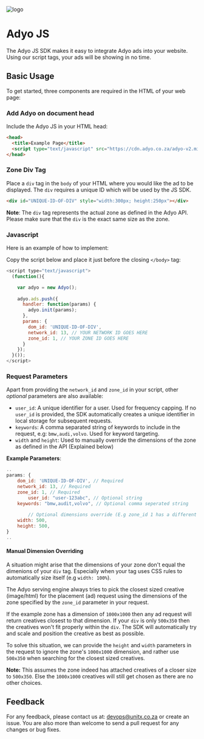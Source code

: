 ![logo](https://i.imgur.com/NHC1sJX.png)

# Adyo JS 

The Adyo JS SDK makes it easy to integrate Adyo ads into your website. Using our script tags, your ads will be showing in no time.

## Basic Usage

To get started, three components are required in the HTML of your web page:

### Add Adyo on document head
Include the Adyo JS in your HTML head:

``` html
<head>
  <title>Example Page</title>
  <script type="text/javascript" src="https://cdn.adyo.co.za/adyo-v2.min.js"></script>
</head>
```
### Zone Div Tag

Place a `div` tag in the `body` of your HTML where you would like the ad to be displayed. The `div` requires a unique ID which will be used by the JS SDK.

``` html
<div id="UNIQUE-ID-OF-DIV" style="width:300px; height:250px"></div>
```
**Note**: The `div` tag represents the actual zone as defined in the Adyo API. Please make sure that the `div` is the exact same size as the zone.

### Javascript

Here is an example of how to implement:

Copy the script below and place it just before the closing `</body>` tag:

```js
<script type="text/javascript">
  (function(){

    var adyo = new Adyo();
    
    adyo.ads.push({
      handler: function(params) { 
        adyo.init(params); 
      },
      params: { 
        dom_id: 'UNIQUE-ID-OF-DIV',
        network_id: 13, // YOUR NETWORK ID GOES HERE
        zone_id: 1, // YOUR ZONE ID GOES HERE
      }
    });
  }());
</script>
```



### Request Parameters

Apart from providing the `network_id` and `zone_id` in your script, other *optional* parameters are also available:

* `user_id`: A unique identifier for a user. Used for frequency capping. If no `user_id` is provided, the SDK automatically creates a unique identifier in local storage for subsequent requests.
* `keywords`: A comma separated string of keywords to include in the request, e.g: `bmw,audi,volvo`. Used for keyword targeting.
* `width` and `height`: Used to manually override the dimensions of the zone as defined in the API (Explained below)



**Example Parameters**:

```javascript
..
params: { 
	dom_id: 'UNIQUE-ID-OF-DIV', // Required
	network_id: 13, // Required
	zone_id: 1, // Required
        user_id: "user-123abc", // Optional string
  	keywords: "bmw,audit,volvo", // Optional comma seperated string
      
        // Optional dimensions override (E.g zone_id 1 has a different height and width to our current situation). Used to fetch the closest sized ad.
  	width: 500,
  	height: 500,
}
..
```



#### Manual Dimension Overriding

A situation might arise that the dimensions of your zone don't equal the dimenions of your `div` tag. Especially when your tag uses CSS rules to automatically size itself (e.g `width: 100%`).

The Adyo serving engine always tries to pick the closest sized creative (image/html) for the placement (ad) request using the dimensions of the zone specified by the `zone_id` parameter in your request.

If the example zone has a dimension of `1000x1000` then any ad request will return creatives closest to that dimension. If your `div` is only `500x350` then the creatives won't fit properly within the `div`. The SDK will automatically try and scale and position the creative as best as possible.

To solve this situation, we can provide the `height` and `width` parameters in the request to ignore the zone's `1000x1000` dimension, and rather use `500x350` when searching for the closest sized creatives.

**Note:** This assumes the zone indeed has attached creatives of a closer size to `500x350`. Else the `1000x1000` creatives will still get chosen as there are no other choices.



## Feedback

For any feedback, please contact us at: devops@unitx.co.za or create an issue. You are also more than welcome to send a pull request for any changes or bug fixes.


